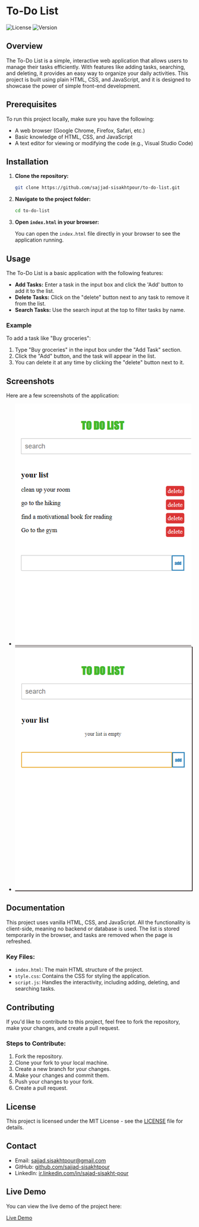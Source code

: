 # To-Do List

![License](https://img.shields.io/badge/license-MIT-blue.svg)
![Version](https://img.shields.io/badge/version-1.0.0-brightgreen.svg)

## Overview

The To-Do List is a simple, interactive web application that allows users to manage their tasks efficiently. With features like adding tasks, searching, and deleting, it provides an easy way to organize your daily activities. This project is built using plain HTML, CSS, and JavaScript, and it is designed to showcase the power of simple front-end development.

## Prerequisites

To run this project locally, make sure you have the following:

- A web browser (Google Chrome, Firefox, Safari, etc.)
- Basic knowledge of HTML, CSS, and JavaScript
- A text editor for viewing or modifying the code (e.g., Visual Studio Code)

## Installation

1. **Clone the repository:**

   ```bash
   git clone https://github.com/sajjad-sisakhtpour/to-do-list.git
   ```

2. **Navigate to the project folder:**

   ```bash
   cd to-do-list
   ```

3. **Open `index.html` in your browser:**

   You can open the `index.html` file directly in your browser to see the application running.

## Usage

The To-Do List is a basic application with the following features:

- **Add Tasks:** Enter a task in the input box and click the 'Add' button to add it to the list.
- **Delete Tasks:** Click on the "delete" button next to any task to remove it from the list.
- **Search Tasks:** Use the search input at the top to filter tasks by name.

### Example

To add a task like "Buy groceries":

1. Type "Buy groceries" in the input box under the "Add Task" section.
2. Click the "Add" button, and the task will appear in the list.
3. You can delete it at any time by clicking the "delete" button next to it.

## Screenshots

Here are a few screenshots of the application:

- ![Screenshot 1](screenshots/Screenshot-1.png)
- ![Screenshot 2](screenshots/Screenshot-2.png)

## Documentation

This project uses vanilla HTML, CSS, and JavaScript. All the functionality is client-side, meaning no backend or database is used. The list is stored temporarily in the browser, and tasks are removed when the page is refreshed.

### Key Files:

- `index.html`: The main HTML structure of the project.
- `style.css`: Contains the CSS for styling the application.
- `script.js`: Handles the interactivity, including adding, deleting, and searching tasks.

## Contributing

If you'd like to contribute to this project, feel free to fork the repository, make your changes, and create a pull request.

### Steps to Contribute:

1. Fork the repository.
2. Clone your fork to your local machine.
3. Create a new branch for your changes.
4. Make your changes and commit them.
5. Push your changes to your fork.
6. Create a pull request.

## License

This project is licensed under the MIT License - see the [LICENSE](LICENSE) file for details.

## Contact

- Email: [sajjad.sisakhtpour@gmail.com](mailto:sajjad.sisakhtpour@gmail.com)
- GitHub: [github.com/sajjad-sisakhtpour](https://github.com/sajjad-sisakhtpour)
- LinkedIn: [ir.linkedin.com/in/sajad-sisakht-pour](https://ir.linkedin.com/in/sajad-sisakht-pour)

## Live Demo

You can view the live demo of the project here:

[Live Demo](https://your-live-demo-link.com)
